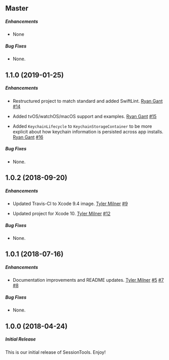 ## Master

##### Enhancements

* None

##### Bug Fixes

* None.


## 1.1.0 (2019-01-25)

##### Enhancements

* Restructured project to match standard and added SwiftLint.
  [Ryan Gant](https://github.com/ganttastic)
  [#14](https://github.com/BottleRocketStudios/iOS-SessionTools/pull/14)

* Added tvOS/watchOS/macOS support and examples.
  [Ryan Gant](https://github.com/ganttastic)
  [#15](https://github.com/BottleRocketStudios/iOS-SessionTools/pull/15)

* Added `KeychainLifecycle` to `KeychainStorageContainer` to be more explicit about how keychain information is persisted across app installs.
  [Ryan Gant](https://github.com/ganttastic)
  [#16](https://github.com/BottleRocketStudios/iOS-SessionTools/pull/16)

##### Bug Fixes

* None.

## 1.0.2 (2018-09-20)

##### Enhancements

* Updated Travis-CI to Xcode 9.4 image.
  [Tyler Milner](https://github.com/tylermilner)
  [#9](https://github.com/BottleRocketStudios/iOS-SessionTools/pull/9)

* Updated project for Xcode 10.
  [Tyler Milner](https://github.com/tylermilner)
  [#12](https://github.com/BottleRocketStudios/iOS-SessionTools/pull/12)

##### Bug Fixes

* None.


## 1.0.1 (2018-07-16)

##### Enhancements

* Documentation improvements and README updates.
  [Tyler Milner](https://github.com/tylermilner)
  [#5](https://github.com/BottleRocketStudios/iOS-SessionTools/pull/5)
  [#7](https://github.com/BottleRocketStudios/iOS-SessionTools/pull/7)
  [#8](https://github.com/BottleRocketStudios/iOS-SessionTools/pull/8)

##### Bug Fixes

* None.


## 1.0.0 (2018-04-24)

##### Initial Release

This is our initial release of SessionTools. Enjoy!
